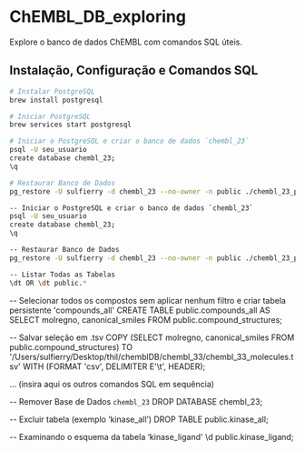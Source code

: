 # ChEMBL_DB_exploring

Explore o banco de dados ChEMBL com comandos SQL úteis.

## Instalação, Configuração e Comandos SQL

```bash
# Instalar PostgreSQL
brew install postgresql

# Iniciar PostgreSQL
brew services start postgresql

# Iniciar o PostgreSQL e criar o banco de dados `chembl_23`
psql -U seu_usuario
create database chembl_23;
\q

# Restaurar Banco de Dados
pg_restore -U sulfierry -d chembl_23 --no-owner -n public ./chembl_23_postgresql.dmp
```

```bash
-- Iniciar o PostgreSQL e criar o banco de dados `chembl_23`
psql -U seu_usuario
create database chembl_23;
\q

-- Restaurar Banco de Dados
pg_restore -U sulfierry -d chembl_23 --no-owner -n public ./chembl_23_postgresql.dmp

-- Listar Todas as Tabelas
\dt OR \dt public.*
```
-- Selecionar todos os compostos sem aplicar nenhum filtro e criar tabela persistente 'compounds_all'
CREATE TABLE public.compounds_all AS
SELECT molregno, canonical_smiles
FROM public.compound_structures;

-- Salvar seleção em .tsv
COPY (SELECT molregno, canonical_smiles FROM public.compound_structures) TO '/Users/sulfierry/Desktop/thil/chemblDB/chembl_33/chembl_33_molecules.tsv' WITH (FORMAT 'csv', DELIMITER E'\t', HEADER);

... (insira aqui os outros comandos SQL em sequência)

-- Remover Base de Dados `chembl_23`
DROP DATABASE chembl_23;

-- Excluir tabela (exemplo ‘kinase_all’)
DROP TABLE public.kinase_all;

-- Examinando o esquema da tabela ‘kinase_ligand'
\d public.kinase_ligand;
